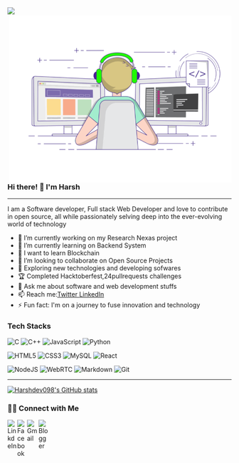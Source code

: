 <img align="centre" src="https://camo.githubusercontent.com/36d6c190b35fd8f4229e940e13af24fb2ccad4ed4109fb447ad682ef959111a8/68747470733a2f2f7265732e636c6f7564696e6172792e636f6d2f646f6671396768396c2f696d6167652f75706c6f61642f76313638383032363633372f6769746875622d6865616465722d696d6167655f325f6f686f6a67342e706e67"/>


<img align="right" alt="GIF" src="https://raw.githubusercontent.com/devSouvik/devSouvik/master/gif3.gif" width="500"/>
<br>

### Hi there! 👋 I'm Harsh
---


I am a Software developer, Full stack Web Developer and love to contribute in open source, all while passionately selving deep into the ever-evolving world of technology   
- 🔭 I’m currently working on my Research Nexas project
- 🌱 I’m currently learning on Backend System
- 🌱 I want to learn Blockchain
- 👯 I’m looking to collaborate on Open Source Projects
- 🤔 Exploring new technologies and developing sofwares
- 🏆 Completed Hacktoberfest,24pullrequests challenges
- 💬 Ask me about software and web development stuffs
- 📫 Reach me:<a href="https://x.com/Harsh_dev098?t=EyUvr1QvMSpco9QB6k72iw&s=09">Twitter </a> <a href="https://www.linkedin.com/in/harsh-dev-pathak-60a426257">LinkedIn</a>
- ⚡ Fun fact: I'm on a journey to fuse innovation and technology

### Tech Stacks

![C](https://img.shields.io/badge/c-%2300599C.svg?style=for-the-badge&logo=c&logoColor=white)
![C++](https://img.shields.io/badge/c++-%2300599C.svg?style=for-the-badge&logo=c%2B%2B&logoColor=white)
![JavaScript](https://img.shields.io/badge/javascript-%23323330.svg?style=for-the-badge&logo=javascript&logoColor=%23F7DF1E) 
![Python](https://img.shields.io/badge/python-3670A0?style=for-the-badge&logo=python&logoColor=ffdd54)

![HTML5](https://img.shields.io/badge/html5-%23E34F26.svg?style=for-the-badge&logo=html5&logoColor=white)
![CSS3](https://img.shields.io/badge/css3-%231572B6.svg?style=for-the-badge&logo=css3&logoColor=white)
![MySQL](https://img.shields.io/badge/mysql-%2300f.svg?style=for-the-badge&logo=mysql&logoColor=white)
![React](https://img.shields.io/badge/React-20232A?style=for-the-badge&logo=react&logoColor=61DAFB)


![NodeJS](https://img.shields.io/badge/node.js-6DA55F?style=for-the-badge&logo=node.js&logoColor=white)
![WebRTC](https://img.shields.io/badge/WebRTC-black?style=for-the-badge&logo=socket.io&badgeColor=010101)
![Markdown](https://img.shields.io/badge/markdown-%23000000.svg?style=for-the-badge&logo=markdown&logoColor=white)
![Git](https://img.shields.io/badge/git-%23F05033.svg?style=for-the-badge&logo=git&logoColor=white)

---

[![Harshdev098's GitHub stats](https://github-readme-stats.vercel.app/api?username=Harshdev098&hide=contribs&show_icons=true&theme=radical)](https://github.com/anuraghazra/github-readme-stats)



###  🤝🏻 Connect with Me

<a href="https://www.linkedin.com/in/harsh-dev-pathak-60a426257">
  <img align="left" alt="LinkdeIn" width="22px" src="https://cdn.jsdelivr.net/npm/simple-icons@v3/icons/linkedin.svg" />
</a>
<a href="https://www.facebook.com/harsh.devpathak">
  <img align="left" alt="Facebook" width="22px" src="https://cdn.jsdelivr.net/npm/simple-icons@v3/icons/facebook.svg" />
</a>
<a href="mailto:harshoxfordgkp@gmail.com">
    <img align="left" alt="Gmail" width="26px" src="https://cdn.jsdelivr.net/npm/simple-icons@v3/icons/gmail.svg" />
  </a>
<a href="https://www.blogger.com/blog/posts/7375362509427937003">
  <img align="left" alt="Blogger" width="22px" src="https://cdn.jsdelivr.net/npm/simple-icons@v3/icons/blogger.svg" />
</a>


